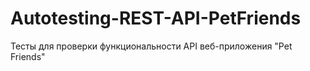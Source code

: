# Autotesting-REST-API-PetFriends
Тесты для проверки функциональности API веб-приложения "Pet Friends"
